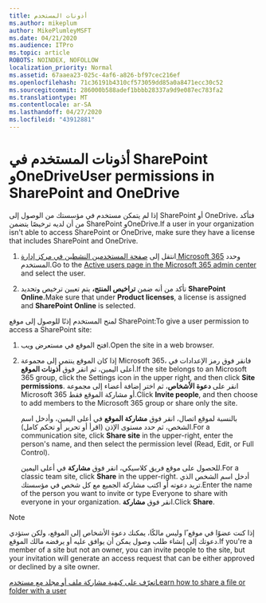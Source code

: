```yaml
---
title: أذونات المستخدم
ms.author: mikeplum
author: MikePlumleyMSFT
ms.date: 04/21/2020
ms.audience: ITPro
ms.topic: article
ROBOTS: NOINDEX, NOFOLLOW
localization_priority: Normal
ms.assetid: 67aaea23-025c-4af6-a826-bf97cec216ef
ms.openlocfilehash: 71c36191b4310cf573059dd85a0a8471ecc30c52
ms.sourcegitcommit: 286000b588adef1bbbb28337a9d9e087ec783fa2
ms.translationtype: MT
ms.contentlocale: ar-SA
ms.lasthandoff: 04/27/2020
ms.locfileid: "43912881"
---
```

# <a name="user-permissions-in-sharepoint-and-onedrive"></a><span data-ttu-id="281d1-102">أذونات المستخدم في SharePoint وOneDrive</span><span class="sxs-lookup"><span data-stu-id="281d1-102">User permissions in SharePoint and OneDrive</span></span>

<span data-ttu-id="281d1-103">إذا لم يتمكن مستخدم في مؤسستك من الوصول إلى SharePoint أو OneDrive، فتأكد من أن لديه ترخيصًا يتضمن SharePoint وOneDrive.</span><span class="sxs-lookup"><span data-stu-id="281d1-103">If a user in your organization isn't able to access SharePoint or OneDrive, make sure they have a license that includes SharePoint and OneDrive.</span></span> 
  
1. <span data-ttu-id="281d1-104">انتقل إلى [صفحة المستخدمين النشطين في مركز إدارة Microsoft 365](https://portal.office.com/adminportal/home#/users) وحدد المستخدم.</span><span class="sxs-lookup"><span data-stu-id="281d1-104">Go to the [Active users page in the Microsoft 365 admin center](https://portal.office.com/adminportal/home#/users) and select the user.</span></span> 
    
2. <span data-ttu-id="281d1-105">تأكد من أنه ضمن **تراخيص المنتج،** يتم تعيين ترخيص وتحديد **SharePoint Online.**</span><span class="sxs-lookup"><span data-stu-id="281d1-105">Make sure that under **Product licenses**, a license is assigned and **SharePoint Online** is selected.</span></span> 
    
 <span data-ttu-id="281d1-106">لمنح المستخدم إذنًا للوصول إلى موقع SharePoint:</span><span class="sxs-lookup"><span data-stu-id="281d1-106">To give a user permission to access a SharePoint site:</span></span> 
  
1. <span data-ttu-id="281d1-107">افتح الموقع في مستعرض ويب.</span><span class="sxs-lookup"><span data-stu-id="281d1-107">Open the site in a web browser.</span></span>
    
2. <span data-ttu-id="281d1-108">إذا كان الموقع ينتمي إلى مجموعة Microsoft 365، فانقر فوق رمز الإعدادات في أعلى اليمين، ثم انقر فوق **أذونات الموقع**.</span><span class="sxs-lookup"><span data-stu-id="281d1-108">If the site belongs to an Microsoft 365 group, click the Settings icon in the upper right, and then click **Site permissions**.</span></span> <span data-ttu-id="281d1-109">انقر على **دعوة الأشخاص**، ثم اختر إضافة أعضاء إلى مجموعة Microsoft 365 أو مشاركة الموقع فقط.</span><span class="sxs-lookup"><span data-stu-id="281d1-109">Click **Invite people**, and then choose to add members to the Microsoft 365 group or share only the site.</span></span> 
    
    <span data-ttu-id="281d1-110">بالنسبة لموقع اتصال، انقر فوق **مشاركة الموقع** في أعلى اليمين، وأدخل اسم الشخص، ثم حدد مستوى الإذن (اقرأ أو تحرير أو تحكم كامل).</span><span class="sxs-lookup"><span data-stu-id="281d1-110">For a communication site, click **Share site** in the upper-right, enter the person's name, and then select the permission level (Read, Edit, or Full Control).</span></span> 
    
    <span data-ttu-id="281d1-111">للحصول على موقع فريق كلاسيكي، انقر فوق **مشاركة** في أعلى اليمين.</span><span class="sxs-lookup"><span data-stu-id="281d1-111">For a classic team site, click **Share** in the upper-right.</span></span> <span data-ttu-id="281d1-112">أدخل اسم الشخص الذي تريد دعوته أو اكتب مشاركة الجميع مع كل شخص في مؤسستك.</span><span class="sxs-lookup"><span data-stu-id="281d1-112">Enter the name of the person you want to invite or type Everyone to share with everyone in your organization.</span></span> <span data-ttu-id="281d1-113">انقر فوق **مشاركة**.</span><span class="sxs-lookup"><span data-stu-id="281d1-113">Click **Share**.</span></span>
    
> [!NOTE]
> <span data-ttu-id="281d1-114">إذا كنت عضوًا في موقع ًا وليس مالكًا، يمكنك دعوة الأشخاص إلى الموقع، ولكن ستؤدي دعوتك إلى إنشاء طلب وصول يمكن أن يوافق عليه أو يرفضه مالك الموقع.</span><span class="sxs-lookup"><span data-stu-id="281d1-114">If you're a member of a site but not an owner, you can invite people to the site, but your invitation will generate an access request that can be either approved or declined by a site owner.</span></span> 
  
[<span data-ttu-id="281d1-115">تعرّف على كيفية مشاركة ملف أو مجلد مع مستخدم</span><span class="sxs-lookup"><span data-stu-id="281d1-115">Learn how to share a file or folder with a user</span></span>](https://go.microsoft.com/fwlink/?linkid=533408)
  

